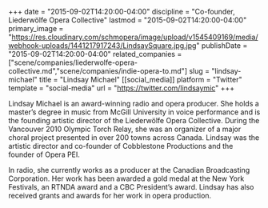 +++
date = "2015-09-02T14:20:00-04:00"
discipline = "Co-founder, Liederwölfe Opera Collective"
lastmod = "2015-09-02T14:20:00-04:00"
primary_image = "https://res.cloudinary.com/schmopera/image/upload/v1545409169/media/webhook-uploads/1441217917243/LindsaySquare.jpg.jpg"
publishDate = "2015-09-02T14:20:00-04:00"
related_companies = ["scene/companies/liederwolfe-opera-collective.md","scene/companies/indie-opera-to.md"]
slug = "lindsay-michael"
title = "Lindsay Michael"
[[social_media]]
platform = "Twitter"
template = "social-media"
url = "https://twitter.com/lindsaymic"
+++

Lindsay Michael is an award-winning radio and opera producer. She holds a master’s degree in music from McGill University in voice performance and is the founding artistic director of the Liederwölfe Opera Collective. During the Vancouver 2010 Olympic Torch Relay, she was an organizer of a major choral project presented in over 200 towns across Canada. Lindsay was the artistic director and co-founder of Cobblestone Productions and the founder of Opera PEI.

In radio, she currently works as a producer at the Canadian Broadcasting Corporation. Her work has been awarded a gold medal at the New York Festivals, an RTNDA award and a CBC President’s award. Lindsay has also received grants and awards for her work in opera production.
